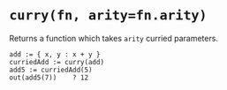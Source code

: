 # `curry(fn, arity=fn.arity)`

Returns a function which takes `arity` curried parameters.

```
add := { x, y : x + y }
curriedAdd := curry(add)
add5 := curriedAdd(5)
out(add5(7))    ? 12
```
